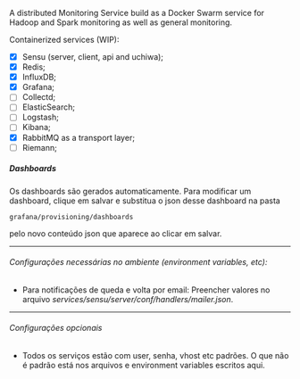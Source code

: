 A distributed Monitoring Service build as a Docker Swarm service for Hadoop and Spark monitoring as well as general monitoring.

Containerized services (WIP):

- [x] Sensu (server, client, api and uchiwa);
- [x] Redis;
- [x] InfluxDB;
- [x] Grafana;
- [ ] Collectd;
- [ ] ElasticSearch;
- [ ] Logstash;
- [ ] Kibana;
- [x] RabbitMQ as a transport layer;
- [ ] Riemann;

##### Dashboards

Os dashboards são gerados automaticamente. Para modificar um dashboard, clique em salvar e substitua o json
desse dashboard na pasta

```
grafana/provisioning/dashboards
```

pelo novo conteúdo json que aparece ao clicar em salvar.

---

###### Configurações necessárias no ambiente (environment variables, etc):

* Para notificações de queda e volta por email:
    Preencher valores no arquivo _services/sensu/server/conf/handlers/mailer.json_.

---

###### Configurações opcionais

* Todos os serviços estão com user, senha, vhost etc padrões. O que não é padrão está nos arquivos e environment variables escritos aqui.
